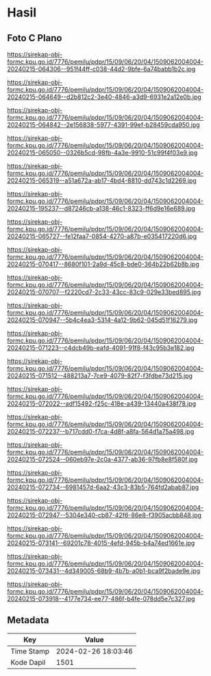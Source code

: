 # Hasil

## Foto C Plano

https://sirekap-obj-formc.kpu.go.id/7776/pemilu/pdpr/15/09/06/20/04/1509062004004-20240215-064306--951f44ff-c038-44d2-9bfe-6a74babb1b2c.jpg

https://sirekap-obj-formc.kpu.go.id/7776/pemilu/pdpr/15/09/06/20/04/1509062004004-20240215-064649--d2b812c2-3e40-4846-a3d9-6931e2a12e0b.jpg

https://sirekap-obj-formc.kpu.go.id/7776/pemilu/pdpr/15/09/06/20/04/1509062004004-20240215-064842--2e156838-5977-4391-99ef-b28459cda950.jpg

https://sirekap-obj-formc.kpu.go.id/7776/pemilu/pdpr/15/09/06/20/04/1509062004004-20240215-065050--0326b5cd-98fb-4a3e-9910-51c99f4f03e9.jpg

https://sirekap-obj-formc.kpu.go.id/7776/pemilu/pdpr/15/09/06/20/04/1509062004004-20240215-065319--a51a672a-ab17-4bd4-8810-dd743c1d2269.jpg

https://sirekap-obj-formc.kpu.go.id/7776/pemilu/pdpr/15/09/06/20/04/1509062004004-20240215-195237--d87246cb-a138-46c1-8323-ff6d9e16e689.jpg

https://sirekap-obj-formc.kpu.go.id/7776/pemilu/pdpr/15/09/06/20/04/1509062004004-20240215-065727--fe12faa7-0854-4270-a87b-e035417220d6.jpg

https://sirekap-obj-formc.kpu.go.id/7776/pemilu/pdpr/15/09/06/20/04/1509062004004-20240215-070417--8680f101-2a9d-45c8-bde0-364b22b62b8b.jpg

https://sirekap-obj-formc.kpu.go.id/7776/pemilu/pdpr/15/09/06/20/04/1509062004004-20240215-070707--f2220cd7-2c33-43cc-83c9-029e33bed895.jpg

https://sirekap-obj-formc.kpu.go.id/7776/pemilu/pdpr/15/09/06/20/04/1509062004004-20240215-070947--5b4c4ea3-5314-4a12-9b62-045d51f16279.jpg

https://sirekap-obj-formc.kpu.go.id/7776/pemilu/pdpr/15/09/06/20/04/1509062004004-20240215-071223--c4dcb49b-eafd-4091-91f8-f43c95b3e182.jpg

https://sirekap-obj-formc.kpu.go.id/7776/pemilu/pdpr/15/09/06/20/04/1509062004004-20240215-071512--488213a7-7ce9-4079-82f7-f3fdbe73d215.jpg

https://sirekap-obj-formc.kpu.go.id/7776/pemilu/pdpr/15/09/06/20/04/1509062004004-20240215-072022--adf15492-f25c-418e-a439-13440a438f78.jpg

https://sirekap-obj-formc.kpu.go.id/7776/pemilu/pdpr/15/09/06/20/04/1509062004004-20240215-072237--b717cdd0-f7ca-4d8f-a8fa-564d1a75a498.jpg

https://sirekap-obj-formc.kpu.go.id/7776/pemilu/pdpr/15/09/06/20/04/1509062004004-20240215-072524--060eb97e-2c0a-4377-ab36-97fb8e8f580f.jpg

https://sirekap-obj-formc.kpu.go.id/7776/pemilu/pdpr/15/09/06/20/04/1509062004004-20240215-072734--6981457d-6aa2-43c3-83b5-764fd2abab87.jpg

https://sirekap-obj-formc.kpu.go.id/7776/pemilu/pdpr/15/09/06/20/04/1509062004004-20240215-072947--5304e340-cb87-42f6-86e8-f3905acbb848.jpg

https://sirekap-obj-formc.kpu.go.id/7776/pemilu/pdpr/15/09/06/20/04/1509062004004-20240215-073141--69201c78-4015-4efd-945b-b4a74ed1661e.jpg

https://sirekap-obj-formc.kpu.go.id/7776/pemilu/pdpr/15/09/06/20/04/1509062004004-20240215-073431--4d349005-68b9-4b7b-a0b1-bca9f2bade9e.jpg

https://sirekap-obj-formc.kpu.go.id/7776/pemilu/pdpr/15/09/06/20/04/1509062004004-20240215-073918--4177e734-ee77-486f-b4fe-078dd5e7c327.jpg


## Metadata

| Key        | Value               |
| ---------- | ------------------- |
| Time Stamp | 2024-02-26 18:03:46 |
| Kode Dapil | 1501                |



